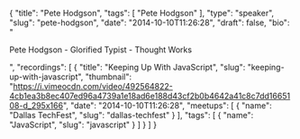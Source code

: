 {
  "title": "Pete Hodgson",
  "tags": [
    "Pete Hodgson"
  ],
  "type": "speaker",
  "slug": "pete-hodgson",
  "date": "2014-10-10T11:26:28",
  "draft": false,
  "bio": "<p>Pete Hodgson - Glorified Typist - Thought Works</p>",
  "recordings": [
    {
      "title": "Keeping Up With JavaScript",
      "slug": "keeping-up-with-javascript",
      "thumbnail": "https://i.vimeocdn.com/video/492564822-4cb1ea3b8ec407ed96a4739a1e18ad6e188d43cf2b0b4642a41c8c7dd1665108-d_295x166",
      "date": "2014-10-10T11:26:28",
      "meetups": [
        {
          "name": "Dallas TechFest",
          "slug": "dallas-techfest"
        }
      ],
      "tags": [
        {
          "name": "JavaScript",
          "slug": "javascript"
        }
      ]
    }
  ]
}